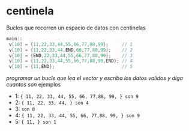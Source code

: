 # centinela

Bucles que recorren un espacio de datos con centinelas

```C
main:: 
 v[10] = {11,22,33,44,55,66,77,88,99};     // 1
 v[10] = {11,22,33,44,END,66,77,88,99};    // 2
 v[10] = {END,22,33,44,55,66,77,88,99};    // 3
 v[10] = {11,22,33,44,55,66,77,88,99,END}; // 4 
 v[10] = {11,END};                         // 5
```

*programar un bucle que lea el vector y escriba los datos validos y diga cuantos son*
ejemplos

- 1: `{ 11, 22, 33, 44, 55, 66, 77,88, 99, } son 9`
- 2: `{ 11, 22, 33, 44, } son 4`
- 3: `son 0`
- 4: `{ 11, 22, 33, 44, 55, 66, 77,88, 99, } son 9`
- 5: `{ 11, } son 1`
